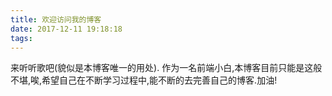 ```yaml
---
title: 欢迎访问我的博客
date: 2017-12-11 19:18:18
tags:
---
```

来听听歌吧(貌似是本博客唯一的用处).
作为一名前端小白,本博客目前只能是这般不堪,唉,希望自己在不断学习过程中,能不断的去完善自己的博客.加油!

